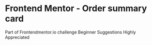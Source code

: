 # Frontend Mentor - Order summary card


Part of Frontendmentor.io challenge
Beginner
Suggestions Highly Appreciated
